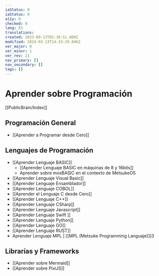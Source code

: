 ```yaml
---
iaStatus: 0
iaStatus: 0
a11y: 0
checked: 0
lang: ES
translations: 
created: 2023-09-13T02:30:51.000Z
modified: 2024-03-13T14:33:29.846Z
ver_major: 0
ver_minor: 1
ver_rev: 21
nav_primary: []
nav_secondary: []
tags: []
---
```


# Aprender sobre Programación

[[PublicBrain/Index]]

## Programación General

* [[Aprender a Programar desde Cero]]

## Lenguajes de Programación

* [[Aprender Lenguaje BASIC]]
	* [[Aprender Lenguaje BASIC en máquinas de 8 y 16bits]]
	* Aprender sobre mosBASIC en el contexto de MetsukeOS
* [[Aprender Lenguaje Visual Basic]]
* [[Aprender Lenguaje Ensamblador]]
* [[Aprender Lenguaje COBOL]]
* [[Aprender el Lenguaje C desde Cero]]
* [[Aprender Lenguaje C++]]
* [[Aprender Lenguaje CSharp]]
* [[Aprender Lenguaje Javascript]]
* [[Aprender Lenguaje Swift ]]
* [[Aprender Lenguaje Python]]
* [[Aprender Lenguaje GO]]
* [[Aprender Lenguaje RUST]]
* Aprender Lenguaje MPL | [[MPL (Metsuke Programming Languaje)]]3

## Librarías y Frameworks

* [[Aprender sobre Mermaid]]
* [[Aprender sobre PixiJS]]

